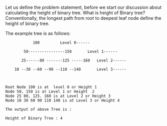 
Let us define the problem statement, before we start our discussion about calculating the height of binary tree. What is height of Binary tree? Conventionally, the longest path from root to deepest leaf node define the height of binary tree.

The example tree is as follows:

				100		    Level 0------

			50----------------150       Level 1------

		   25------80 -------125 -----160   Level 2------
 
		10 --30 --60 --90 --110 --140       Level 3------



	Root Node 100 is at  level 0 or Height 1
	Node 50, 150 is at Level 1 or Height  2
	Node 25 80, 125. 160 is at Level 2 or Height 3
	Node 10 30 60 90 110 140 is at Level 3 or Height 4
	
	The output of above Tree is :

	Height of Binary Tree : 4
